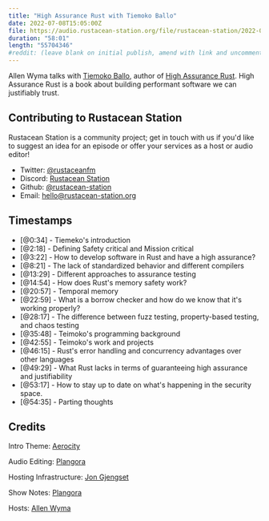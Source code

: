 ```yaml
---
title: "High Assurance Rust with Tiemoko Ballo"
date: 2022-07-08T15:05:00Z
file: https://audio.rustacean-station.org/file/rustacean-station/2022-07-08-tiemoko-ballo.mp3
duration: "58:01"
length: "55704346"
#reddit: (leave blank on initial publish, amend with link and uncomment this line after Reddit thread has been posted)
---
```

Allen Wyma talks with [Tiemoko Ballo](https://tiemoko.com/), author of [High Assurance Rust](https://highassurance.rs/). High Assurance Rust is a book about building performant software we can justifiably trust.

## Contributing to Rustacean Station

Rustacean Station is a community project; get in touch with us if you'd like to suggest an idea for an episode or offer your services as a host or audio editor!

- Twitter: [@rustaceanfm](https://twitter.com/rustaceanfm)
- Discord: [Rustacean Station](https://discord.gg/cHc3Gyc)
- Github: [@rustacean-station](https://github.com/rustacean-station/)
- Email: [hello@rustacean-station.org](mailto:hello@rustacean-station.org)

## Timestamps 
- [@0:34] - Tiemeko's introduction
- [@2:18] - Defining Safety critical and Mission critical
- [@3:22] - How to develop software in Rust and have a high assurance?
- [@8:21] - The lack of standardized behavior and different compilers
- [@13:29] - Different approaches to assurance testing
- [@14:54] - How does Rust's memory safety work?
- [@20:57] - Temporal memory
- [@22:59] - What is a borrow checker and how do we know that it's working properly?
- [@28:17] - The difference between fuzz testing, property-based testing, and chaos testing
- [@35:48] - Teimoko's programming background
- [@42:55] - Teimoko's work and projects
- [@46:15] - Rust's error handling and concurrency advantages over other languages
- [@49:29] - What Rust lacks in terms of guaranteeing high assurance and justifiability
- [@53:17] - How to stay up to date on what's happening in the security space.
- [@54:35] - Parting thoughts

## Credits
Intro Theme: [Aerocity](https://twitter.com/AerocityMusic)

Audio Editing: [Plangora](https://twitter.com/plangora)

Hosting Infrastructure: [Jon Gjengset](https://twitter.com/jonhoo/)

Show Notes: [Plangora](https://twitter.com/plangora)

Hosts: [Allen Wyma](https://twitter.com/allenwyma)
